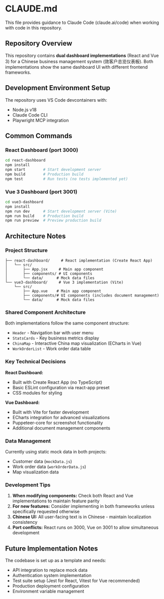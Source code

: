 # CLAUDE.md

This file provides guidance to Claude Code (claude.ai/code) when working with code in this repository.

## Repository Overview

This repository contains **dual dashboard implementations** (React and Vue 3) for a Chinese business management system (效客户总览仪表板). Both implementations show the same dashboard UI with different frontend frameworks.

## Development Environment Setup

The repository uses VS Code devcontainers with:
- Node.js v18
- Claude Code CLI
- Playwright MCP integration

## Common Commands

### React Dashboard (port 3000)
```bash
cd react-dashboard
npm install
npm start        # Start development server
npm build        # Production build
npm test         # Run tests (no tests implemented yet)
```

### Vue 3 Dashboard (port 3001)
```bash
cd vue3-dashboard
npm install
npm run dev      # Start development server (Vite)
npm run build    # Production build
npm run preview  # Preview production build
```

## Architecture Notes

### Project Structure
```
├── react-dashboard/     # React implementation (Create React App)
│   └── src/
│       ├── App.jsx     # Main app component
│       ├── components/ # UI components
│       └── data/      # Mock data files
└── vue3-dashboard/     # Vue 3 implementation (Vite)
    └── src/
        ├── App.vue    # Main app component
        ├── components/# UI components (includes document management)
        └── data/      # Mock data files
```

### Shared Component Architecture
Both implementations follow the same component structure:
- `Header` - Navigation bar with user menu
- `StatsCards` - Key business metrics display
- `ChinaMap` - Interactive China map visualization (ECharts in Vue)
- `WorkOrderList` - Work order data table

### Key Technical Decisions

**React Dashboard:**
- Built with Create React App (no TypeScript)
- Basic ESLint configuration via react-app preset
- CSS modules for styling

**Vue Dashboard:**
- Built with Vite for faster development
- ECharts integration for advanced visualizations
- Puppeteer-core for screenshot functionality
- Additional document management components

### Data Management
Currently using static mock data in both projects:
- Customer data (`mockData.js`)
- Work order data (`workOrderData.js`)
- Map visualization data

### Development Tips

1. **When modifying components:** Check both React and Vue implementations to maintain feature parity
2. **For new features:** Consider implementing in both frameworks unless specifically requested otherwise
3. **Chinese UI:** All user-facing text is in Chinese - maintain localization consistency
4. **Port conflicts:** React runs on 3000, Vue on 3001 to allow simultaneous development

## Future Implementation Notes

The codebase is set up as a template and needs:
- API integration to replace mock data
- Authentication system implementation
- Test suite setup (Jest for React, Vitest for Vue recommended)
- Production deployment configuration
- Environment variable management